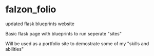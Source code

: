 # falzon_folio
updated flask blueprints website

Basic flask page with blueprints to run seperate "sites"

Will be used as a portfolio site to demostrate some of my "skills and abilities"
